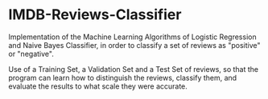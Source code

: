 # IMDB-Reviews-Classifier
Implementation of the Machine Learning Algorithms of Logistic Regression and Naive Bayes Classifier, in order to classify a set of reviews as "positive" or "negative".

Use of a Training Set, a Validation Set and a Test Set of reviews, so that the program can learn how to distinguish the reviews, classify them, and evaluate the results to what scale they were accurate.
